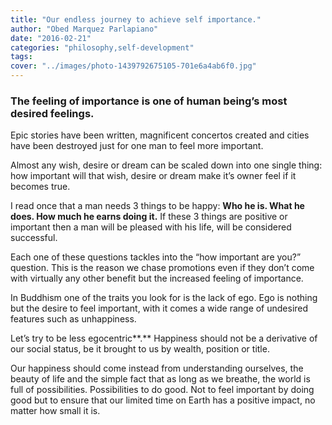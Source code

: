 ```yaml
---
title: "Our endless journey to achieve self importance."
author: "Obed Marquez Parlapiano"
date: "2016-02-21"
categories: "philosophy,self-development"
tags:
cover: "../images/photo-1439792675105-701e6a4ab6f0.jpg"
---
```


### The feeling of importance is one of human being’s most desired feelings.

Epic stories have been written, magnificent concertos created and cities have been destroyed just for one man to feel more important.

Almost any wish, desire or dream can be scaled down into one single thing: how important will that wish, desire or dream make it’s owner feel if it becomes true.

I read once that a man needs 3 things to be happy: **Who he is. What he does. How much he earns doing it.** If these 3 things are positive or important then a man will be pleased with his life, will be considered successful.

Each one of these questions tackles into the “how important are you?” question. This is the reason we chase promotions even if they don’t come with virtually any other benefit but the increased feeling of importance.

In Buddhism one of the traits you look for is the lack of ego. Ego is nothing but the desire to feel important, with it comes a wide range of undesired features such as unhappiness.

Let’s try to be less egocentric**.** Happiness should not be a derivative of our social status, be it brought to us by wealth, position or title.

Our happiness should come instead from understanding ourselves, the beauty of life and the simple fact that as long as we breathe, the world is full of possibilities. Possibilities to do good. Not to feel important by doing good but to ensure that our limited time on Earth has a positive impact, no matter how small it is.
